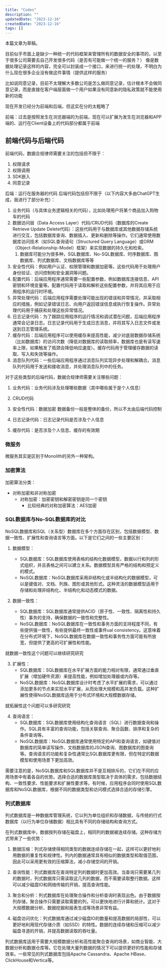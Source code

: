 ```yaml
---
title: "Codes"
description: ""
updatedDate: "2023-12-16"
createdDate: "2023-12-16"
tags: []
---
```


本篇文章为草稿。

目前似乎市面上是缺少一种统一的代码框架来管理所有的数据安全的事项的，以至于很多公司需要去自己开发很多代码（是否有可能做一个统一的服务？）
像是数据处理记录这样的内容，完全可以封装成一个接口，来进行统一的处理，不明白为什么现在很多企业没有做这件事情（提供这样的服务）

比如说同意记录，目前不太理解大多数公司是怎么做同意记录，估计根本不会做同意记录，而是直接在客户端层面做一个用户如果没有同意新的隐私政策就不能使用新的功能

现在开发已经分为前端和后端，但这实在分的太粗略了

前端：过去是按照发生在浏览器端的为前端，现在可以扩展为发生在浏览器和APP端的、运行在Client设备上的代码部分都属于前端

## 前端代码与后端代码

前端代码，数据合规律师需要关注的包括但不限于：

1. 权限请求
2. 权限调用
3. SDK嵌入
4. 同意记录

后端：运行在服务器的代码
后端代码包括但不限于（以下内容大多由ChatGPT生成，我进行了部分补充）：

1. 业务代码（与具体业务逻辑相关的代码），比如处理用户将某个商品加入购物车的代码
2. 数据访问层（Data Access Layer）代码/CRUD代码（数据库的Create Retrieve Update Delete代码）：这些代码用于与数据库或其他数据存储系统进行交互，包括数据库查询、数据插入、更新和删除等操作。它们通常使用数据库访问技术（如SQL查询语句（Structured Query Language）或ORM（Object-Relationship-Model）框架）来实现数据的持久化和检索。
    1. 数据库可能分为很多种，SQL数据库、No-SQL数据库、时序数据库、图数据库、列式数据库、文档数据库等等
3. 安全性代码：例如用户认证、权限管理和数据加密等。这些代码用于处理用户身份验证、访问控制和安全漏洞等问题。
4. 配置代码：后端应用程序通常需要一些配置参数，例如数据库连接信息、API密钥和环境变量等。配置代码用于读取和解析这些配置参数，并将其应用于应用程序的运行时环境。
5. 异常处理代码：后端应用程序需要处理可能出现的错误和异常情况，并采取相应的措施，例如记录错误日志、向用户返回错误信息或执行恢复操作。异常处理代码用于捕获和处理这些异常情况。
6. 日志记录代码：为了跟踪应用程序的运行情况和调试潜在问题，后端应用程序通常会记录日志。日志记录代码用于生成日志消息，并将其写入日志文件或发送到日志管理系统。
7. 缓存代码：后端应用程序可以使用缓存来提高性能，减少对底层数据存储系统（比如数据库）的访问次数（降低对数据库的读取频率，数据库也是有读写速率上限，如果触发了瓶颈会降低响应速度）。缓存代码用于管理缓存数据的读取、写入和失效等操作。
8. 消息队列代码：一些后端应用程序通过消息队列实现异步处理和解耦合。消息队列代码用于发送和接收消息，并处理消息队列中的任务。

对于这些类型的后端代码，数据合规律师需要关注哪些问题：

1. 业务代码：业务代码涉及处理哪些数据（其中哪些属于是个人信息）
2. CRUD代码
3. 安全性代码：数据加密
数据备份一般是整体的备份，所以不太由后端代码控制

4. 日志记录代码：日志记录代码是否涉及个人信息
5. 缓存代码：是否涉及个人信息、缓存的有效期

### 微服务

微服务其实是区别于Monolith的另外一种架构。

### 加密算法

加密算法分类：

- 对称加密和非对称加密
    - 对称加密：加密密钥和解密密钥是同一个密钥
        - 比较经典的对称加密算法：AES加密


### SQL数据库与No-SQL数据库的对比

NoSQL数据库和SQL（关系型）数据库在多个方面存在区别，包括数据模型、数据一致性、扩展性和查询语言等方面。以下是它们之间的一些主要区别：

1. 数据模型：
   - SQL数据库：SQL数据库使用表格的结构化数据模型，数据以行和列的形式组织，并且表格之间可以建立关系。数据模型具有严格的结构和预定义的模式。
   - NoSQL数据库：NoSQL数据库采用非结构化或半结构化的数据模型，可以是键值对、文档、列族、图形或其他形式。这种灵活的数据模型适用于存储和处理非结构化、半结构化和动态模式的数据。

2. 数据一致性：
   - SQL数据库：SQL数据库通常提供ACID（原子性、一致性、隔离性和持久性）事务的支持，确保数据的一致性和完整性。
   - NoSQL数据库：NoSQL数据库在一致性和事务方面的支持程度不同，有些提供强一致性，有些提供最终一致性或事件ual consistency。这意味着在分布式环境下，NoSQL数据库在数据一致性和事务性方面可能有所放宽，但提供了更高的可扩展性和性能。

就数据一致性这个问题可以继续研究研究

3. 扩展性：
   - SQL数据库：SQL数据库在水平扩展方面的能力相对有限，通常通过垂直扩展（增加硬件资源）来提高性能，例如增加处理器或内存等。
   - NoSQL数据库：NoSQL数据库设计时考虑了水平扩展的需求，可以通过添加更多的节点来实现水平扩展，从而处理大规模和高并发负载。这种扩展性使得NoSQL数据库适用于分布式环境和大规模数据存储。

就拓展性这个问题可以多研究研究

4. 查询语言：
   - SQL数据库：SQL数据库使用结构化查询语言（SQL）进行数据查询和操作。SQL具有丰富的查询功能，包括关联查询、聚合函数、排序和复杂的条件查询等。
   - NoSQL数据库：NoSQL数据库通常使用特定的API和查询语言，如键值对数据库的简单读写操作、文档数据库的JSON查询、图数据库的图查询等。查询语言的功能和复杂性通常比SQL数据库更有限，但在特定的数据模型和使用场景下更加高效。

需要注意的是，NoSQL数据库和SQL数据库并不是互相排斥的，它们在不同的应用场景中有着各自的优势。选择合适的数据库类型取决于具体的需求，包括数据结构、一致性要求、性能要求和扩展性要求等。有时候，应用程序会同时使用SQL数据库和NoSQL数据库，根据不同的数据类型和访问模式选择合适的存储引擎。

### 列式数据库

列式数据库是一种数据库管理系统，它以列为单位组织和存储数据，与传统的行式数据库（以行为单位存储数据）相比具有不同的存储结构和查询方式。

在列式数据库中，数据按列存储在磁盘上，相同列的数据被连续存储。这种存储方式带来了一些优势：

1. 数据压缩：列式存储使得相同类型的数据连续存储在一起，这样可以更好地利用数据的重复性和规律性。列内的数据通常具有相似的数据类型和取值范围，因此可以采用更有效的压缩算法，减小存储空间的开销。

2. 查询性能：列式数据库在查询特定列的数据时更加高效。当查询只需要某几列的数据时，列式数据库只需读取这几列的数据，而不需要读取整行数据。这样可以减少磁盘IO和网络传输的开销，提高查询性能。

3. 聚合和分析：列式数据库在处理聚合操作和分析查询时表现出色。由于数据按列存储，聚合操作只需要读取需要的列，可以更快地进行计算和统计。这对于大规模数据分析、数据挖掘和报表生成等场景非常有益。

4. 磁盘访问优化：列式数据库通过减少磁盘IO的数量和提高数据的局部性，可以更好地利用现代存储介质（如SSD）的特性。数据的连续存储和压缩可以减少磁盘寻道的开销，并提高数据读取的吞吐量。

列式数据库适用于需要大规模数据分析和高性能聚合查询的场景，如商业智能、大数据分析和数据仓库等。它在处理大量列数据的情况下可以提供更好的性能和存储效率。一些常见的列式数据库包括Apache Cassandra、Apache HBase、ClickHouse和Vertica等。
